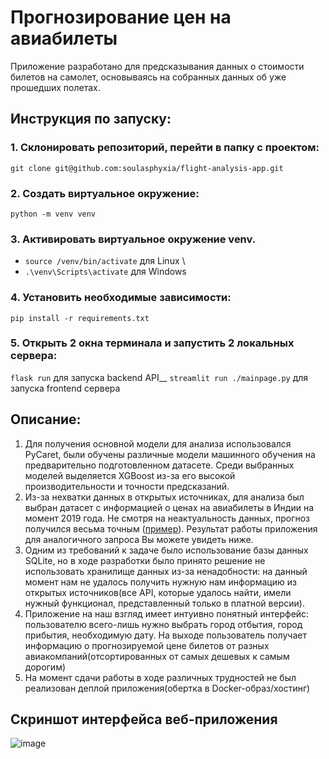 # Прогнозирование цен на авиабилеты
Приложение разработано для предсказывания данных о стоимости билетов на самолет, основываясь на собранных данных об уже прошедших полетах.

## Инструкция по запуску:
### 1. Склонировать репозиторий, перейти в папку с проектом:
`git clone git@github.com:soulasphyxia/flight-analysis-app.git`
### 2. Создать виртуальное окружение:
`python -m venv venv`
### 3. Активировать виртуальное окружение venv.
* `source /venv/bin/activate` для Linux \
* `.\venv\Scripts\activate` для Windows

### 4. Установить необходимые зависимости:
`pip install -r requirements.txt`
### 5. Открыть 2 окна терминала и запустить 2 локальных сервера:
`flask run` для запуска backend API__
`streamlit run ./mainpage.py` для запуска frontend сервера


## Описание:
1. Для получения основной модели для анализа использовался PyCaret, были обучены различные модели машинного обучения на предварительно подготовленном датасете. Среди выбранных моделей выделяется XGBoost из-за его высокой производительности и точности предсказаний.
2. Из-за нехватки данных в открытых источниках, для анализа был выбран датасет с информацией о ценах на авиабилеты в Индии на момент 2019 года. Не смотря на неактуальность данных, прогноз получился весьма точным ([пример](https://www.makemytrip.com/flight/search?itinerary=BLR-DEL-14/03/2024&tripType=O&paxType=A-1_C-0_I-0&intl=false&cabinClass=E&ccde=IN&lang=eng)). Результат работы приложения для аналогичного запроса Вы можете увидеть ниже.
3. Одним из требований к задаче было использование базы данных SQLite, но в ходе разработки было принято решение не использовать хранилище данных из-за ненадобности: на данный момент нам не удалось получить нужную нам информацию из открытых источников(все API, которые удалось найти, имели нужный функционал, представленный только в платной версии).
4. Приложение на наш взгляд имеет интуивно понятный интерфейс: пользователю всего-лишь нужно выбрать город отбытия, город прибытия, необходимую дату. На выходе пользователь получает информацию о прогнозируемой цене билетов от разных авиакомпаний(отсортированных от самых дешевых к самым дорогим)
5. На момент сдачи работы в ходе различных трудностей не был реализован деплой приложения(обертка в Docker-образ/хостинг)

## Скриншот интерфейса веб-приложения
![image](https://github.com/soulasphyxia/flight-analysis-app/assets/98162330/e10642fb-c72f-47fc-a2e9-4289e16b9c10)
